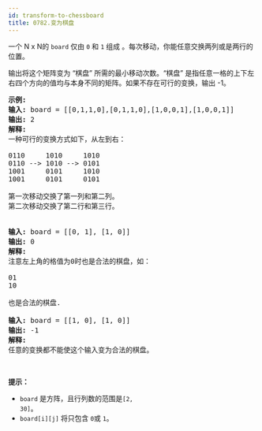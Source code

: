 ```yaml
---
id: transform-to-chessboard
title: 0782.变为棋盘
---
```

一个 N x N的 <code>board</code> 仅由 <code>0</code> 和 <code>1</code> 组成 。每次移动，你能任意交换两列或是两行的位置。

输出将这个矩阵变为 “棋盘” 所需的最小移动次数。“棋盘” 是指任意一格的上下左右四个方向的值均与本身不同的矩阵。如果不存在可行的变换，输出 -1。


<pre><strong>示例:</strong><br/><strong>输入:</strong> board = [[0,1,1,0],[0,1,1,0],[1,0,0,1],[1,0,0,1]]<br/><strong>输出:</strong> 2<br/><strong>解释:</strong><br/>一种可行的变换方式如下，从左到右：<br/><br/>0110     1010     1010<br/>0110 --&gt; 1010 --&gt; 0101<br/>1001     0101     1010<br/>1001     0101     0101<br/><br/>第一次移动交换了第一列和第二列。<br/>第二次移动交换了第二行和第三行。<br/><br/><br/><strong>输入:</strong> board = [[0, 1], [1, 0]]<br/><strong>输出:</strong> 0<br/><strong>解释:</strong><br/>注意左上角的格值为0时也是合法的棋盘，如：<br/><br/>01<br/>10<br/><br/>也是合法的棋盘.<br/><br/><strong>输入:</strong> board = [[1, 0], [1, 0]]<br/><strong>输出:</strong> -1<br/><strong>解释:</strong><br/>任意的变换都不能使这个输入变为合法的棋盘。<br/></pre>

 

**提示：**


- <code>board</code> 是方阵，且行列数的范围是<code>[2, 30]</code>。
- <code>board[i][j]</code> 将只包含 <code>0</code>或 <code>1</code>。
